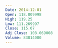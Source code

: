 ```yaml
---
Date: 2014-12-01
Open: 118.809998
High: 119.25
Low: 111.269997
Close: 115.07
Adj Close: 108.069008
Volume: 83814000
---
```


